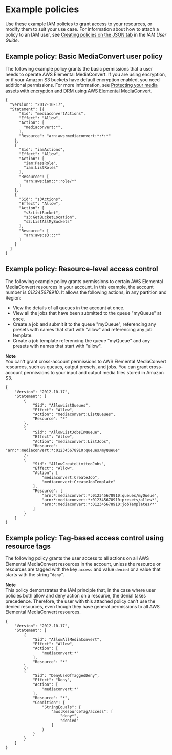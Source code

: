 # Example policies<a name="example-policies"></a>

Use these example IAM policies to grant access to your resources, or modify them to suit your use case\. For information about how to attach a policy to an IAM user, see [Creating policies on the JSON tab](https://docs.aws.amazon.com/IAM/latest/UserGuide/access_policies_create.html#access_policies_create-json-editor) in the *IAM User Guide*\.

## Example policy: Basic MediaConvert user policy<a name="example-policy-basic-mediaconvert-user-policy"></a>

The following example policy grants the basic permissions that a user needs to operate AWS Elemental MediaConvert\. If you are using encryption, or if your Amazon S3 buckets have default encryption enabled, you need additional permissions\. For more information, see [Protecting your media assets with encryption and DRM using AWS Elemental MediaConvert](using-encryption.md)\.

```
{
  "Version": "2012-10-17",
  "Statement": [{
      "Sid": "mediaconvertActions",
      "Effect": "Allow",
      "Action": [
        "mediaconvert:*",
      ],
      "Resource": "arn:aws:mediaconvert:*:*:*"
    },
    {
      "Sid": "iamActions",
      "Effect": "Allow",
      "Action": [
        "iam:PassRole",
        "iam:ListRoles"
      ],
      "Resource": [
        "arn:aws:iam::*:role/*"
      ]
    },
    {
      "Sid": "s3Actions",
      "Effect": "Allow",
      "Action": [
        "s3:ListBucket",
        "s3:GetBucketLocation",
        "s3:ListAllMyBuckets"
      ],
      "Resource": [
        "arn:aws:s3:::*"
      ]
    }
  ]
}
```

## Example policy: Resource\-level access control<a name="example-policy-resource-level-access-control"></a>

The following example policy grants permissions to certain AWS Elemental MediaConvert resources in your account\. In this example, the account number is *012345678910*\. It allows the following actions, in any partition and Region:
+ View the details of all queues in the account at once\.
+ View all the jobs that have been submitted to the queue "myQueue" at once\.
+ Create a job and submit it to the queue "myQueue", referencing any presets with names that start with "allow" and referencing any job template\.
+ Create a job template referencing the queue "myQueue" and any presets with names that start with "allow"\.

**Note**  
You can't grant cross\-account permissions to AWS Elemental MediaConvert resources, such as queues, output presets, and jobs\. You can grant cross\-account permissions to your input and output media files stored in Amazon S3\.

```
{
    "Version": "2012-10-17",
    "Statement": [
        {
            "Sid": "AllowListQueues",
            "Effect": "Allow",
            "Action": "mediaconvert:ListQueues",
            "Resource": "*"
        },
        {
            "Sid": "AllowListJobsInQueue",
            "Effect": "Allow",
            "Action": "mediaconvert:ListJobs",
            "Resource": "arn:*:mediaconvert:*:012345678910:queues/myQueue"
        },
        {
            "Sid": "AllowCreateLimitedJobs",
            "Effect": "Allow",
            "Action": [
                "mediaconvert:CreateJob",
                "mediaconvert:CreateJobTemplate"
            ],
            "Resource": [
                "arn:*:mediaconvert:*:012345678910:queues/myQueue",
                "arn:*:mediaconvert:*:012345678910:presets/allow*",
                "arn:*:mediaconvert:*:012345678910:jobTemplates/*"
            ]
        }
    ]
}
```

## Example policy: Tag\-based access control using resource tags<a name="example-policy-tag-based-access-control-using-resource-tags"></a>

The following policy grants the user access to all actions on all AWS Elemental MediaConvert resources in the account, unless the resource or resources are tagged with the key `access` and value `denied` or a value that starts with the string "`deny`"\.

**Note**  
This policy demonstrates the IAM principle that, in the case where user policies both allow and deny action on a resource, the denial takes precedence\. Therefore, the user with this attached policy can't use the denied resources, even though they have general permissions to all AWS Elemental MediaConvert resources\.

```
{
    "Version": "2012-10-17",
    "Statement": [
        {
            "Sid": "AllowAllMediaConvert",
            "Effect": "Allow",
            "Action": [
                "mediaconvert:*"
            ],
            "Resource": "*"
        },
        {
            "Sid": "DenyUseOfTaggedDeny",
            "Effect": "Deny",
            "Action": [
                "mediaconvert:*"
            ],
            "Resource": "*",
            "Condition": {
                "StringEquals": {
                    "aws:ResourceTag/access": [
                        "deny*",
                        "denied"
                    ]
                }
            }
        }
    ]
}
```